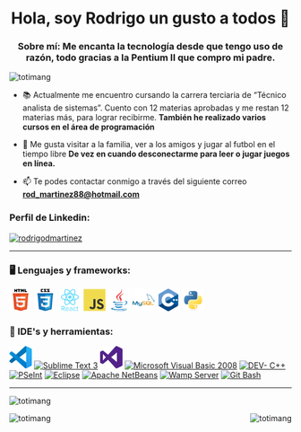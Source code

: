 <h1 align="center">Hola, soy Rodrigo un gusto a todos 👋</h1>
<h3 align="center">Sobre mí: Me encanta la tecnología desde que tengo uso de razón, todo gracias a la Pentium II que compro mi padre.</h3>

<p align="left"> <img src="https://komarev.com/ghpvc/?username=totimang&label=Profile%20views&color=0e75b6&style=flat" alt="totimang" /> </p>

- 📚 Actualmente me encuentro cursando la carrera terciaria de “Técnico analista de sistemas”. Cuento con 12 materias aprobadas y me restan 12 materias más, para lograr recibirme. **También he realizado varios cursos en el área de programación**

- 💬 Me gusta visitar a la familia, ver a los amigos y jugar al futbol en el tiempo libre **De vez en cuando desconectarme para leer o jugar juegos en línea.**

- 📫 Te podes contactar conmigo a través del siguiente correo **rod_martinez88@hotmail.com**

<h3 align="left">Perfil de Linkedin:</h3>
<p align="left">
<a href="https://linkedin.com/in/rodrigodmartinez" target="blank"><img align="center" src="https://raw.githubusercontent.com/rahuldkjain/github-profile-readme-generator/master/src/images/icons/Social/linked-in-alt.svg" alt="rodrigodmartinez" height="30" width="40" /></a>
</p>

---

<div>
    <div>
        <h3>🖥 Lenguajes y frameworks:</h3>
        <a href="https://www.w3.org/html/" target="_blank" rel="noreferrer"> <img src="https://raw.githubusercontent.com/devicons/devicon/master/icons/html5/html5-original-wordmark.svg" alt="HTML5" width="40" height="40"/></a>
        <a href="https://www.w3schools.com/css/" target="_blank" rel="noreferrer"> <img src="https://raw.githubusercontent.com/devicons/devicon/master/icons/css3/css3-original-wordmark.svg" alt="CSS3" width="40" height="40"/></a>
        <a href="https://reactjs.org/" target="_blank" rel="noreferrer"> <img src="https://raw.githubusercontent.com/devicons/devicon/master/icons/react/react-original-wordmark.svg" alt="React.Js" width="40" height="40"/></a>
        <a href="https://developer.mozilla.org/en-US/docs/Web/JavaScript" target="_blank" rel="noreferrer"> <img src="https://raw.githubusercontent.com/devicons/devicon/master/icons/javascript/javascript-original.svg" alt="JavaScript" width="40" height="40"/></a>
        <a href="https://www.java.com" target="_blank" rel="noreferrer"> <img src="https://raw.githubusercontent.com/devicons/devicon/master/icons/java/java-original.svg" alt="Java" width="40" height="40"/></a>
        <a href="https://www.mysql.com/" target="_blank" rel="noreferrer"> <img src="https://raw.githubusercontent.com/devicons/devicon/master/icons/mysql/mysql-original-wordmark.svg" alt="MySQL" width="40" height="40"/></a>
        <a href="https://www.w3schools.com/cpp/" target="_blank" rel="noreferrer"><img src="https://raw.githubusercontent.com/devicons/devicon/master/icons/cplusplus/cplusplus-original.svg" alt="C++" width="40" height="40"/></a>
        <a href="https://www.python.org" target="_blank" rel="noreferrer"> <img src="https://raw.githubusercontent.com/devicons/devicon/master/icons/python/python-original.svg" alt="Python" width="40" height="40"/></a>
    </div>
   <div>
        <h3>🔧 IDE's y herramientas:</h3>
        <a href="https://code.visualstudio.com" target="_blank" rel="noreferrer"> <img src="https://github.com/devicons/devicon/blob/master/icons/vscode/vscode-original.svg" alt="Visual Studio Code" width="40" height="40"/></a>
        <a href="https://www.sublimetext.com/3" target="_blank" rel="noreferrer"> <img src="https://uxwing.com/wp-content/themes/uxwing/download/brands-and-social-media/sublime-text-icon.png" alt="Sublime Text 3" width="40" height="40"/></a>
        <a href="https://visualstudio.microsoft.com/es/vs/" target="_blank" rel="noreferrer"> <img src="https://github.com/devicons/devicon/blob/master/icons/visualstudio/visualstudio-plain.svg" alt="Visual Studio 2022" width="40" height="40"/></a>
        <a href="http://www.murcielagoblanco.com.ar/index.php/descargas/24-vb-2008" target="_blank" rel="noreferrer"> <img src="https://erickorlando.files.wordpress.com/2015/05/vbnet.png?w=150" alt="Microsoft Visual Basic 2008" width="40" height="40"/></a>
        <a href="https://www.bloodshed.net" target="_blank" rel="noreferrer"> <img src="https://www.bloodshed.net/data/_uploaded/image/blddevcpp.png" alt="DEV- C++" width="40" height="40"/></a>
        <a href="https://pseint.sourceforge.net" target="_blank" rel="noreferrer"> <img src="https://pseint.sourceforge.net/logo-header.png" alt="PSeInt" width="40" height="40"/></a>
        <a href="https://www.eclipse.org" target="_blank" rel="noreferrer"> <img src="https://www.eclipse.org/downloads/assets/public/images/logo-eclipse.png" alt="Eclipse" width="40" height="40"/></a>
        <a href="https://netbeans.apache.org/front/main/" target="_blank" rel="noreferrer"> <img src="https://netbeans.apache.org/_/images/apache-netbeans.svg" alt="Apache NetBeans" width="40" height="40"/></a>
        <a href="https://sourceforge.net/projects/wampserver/" target="_blank" rel="noreferrer"> <img src="https://a.fsdn.com/allura/p/wampserver/icon?1529317791?&w=90" alt="Wamp Server" width="40" height="40"/></a>
        <a href="https://git-scm.com/" target="_blank" rel="noreferrer"> <img src="https://www.vectorlogo.zone/logos/git-scm/git-scm-icon.svg" alt="Git Bash" width="40" height="40"/></a>
    </div>

---

<div>
    <p><img align="left" src="https://github-profile-summary-cards.vercel.app/api/cards/repos-per-language?username=totimang&show_icons=true&locale=en&layout=compact" alt="totimang" /></p><br>
    <p><img align="right" src="https://github-profile-summary-cards.vercel.app/api/cards/most-commit-language?username=totimang&show_icons=true&locale=en&layout=compact" alt="totimang" /></p>
    <p><img align="left" src="https://github-readme-streak-stats.herokuapp.com/?user=totimang&" alt="totimang" /></p>
</div>
